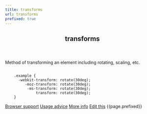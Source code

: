 ```yaml
---
title: transforms
url: transforms
prefixed: true
---
```


<article id="transforms" class="feature prefix-{{page.prefixed}}">
	<header class="feature__header">
		<h2>transforms</h2>
	</header>
	<p class="feature__description">
		Method of transforming an element including rotating, scaling, etc.
	</p>
<pre class="feature__code"><code>
	.example {
	  -webkit-transform: rotate(30deg);
	     -moz-transform: rotate(30deg);
	      -ms-transform: rotate(30deg);
	          transform: rotate(30deg);
	}
</code></pre>
	<footer class="feature__footer">
		<a href="http://caniuse.com/transforms">Browser support</a> 
		<a href="http://html5please.com/#transforms">Usage advice</a> 
		<a href="http://www.css3files.com/transform">More info</a> 
		<a href="https://github.com/davidhund/shouldiprefix/blob/master/_posts/{{page.date | date: "%Y-%m-%d"}}-{{page.title}}.md">Edit this</a> 
		<span class="feature__prefix">{{page.prefixed}}</span>
	</footer>
</article>
